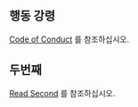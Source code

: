 ## 행동 강령

[Code of Conduct](CODE_OF_CONDUCT.md) 를 참조하십시오.

## 두번째

[Read Second](Second_Read.md) 를 참조하십시오.
